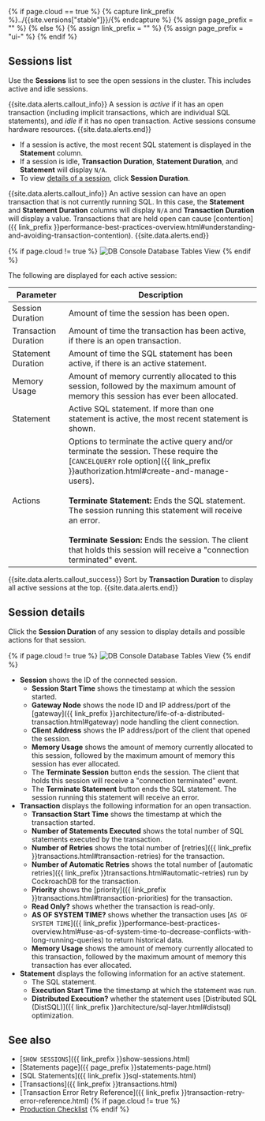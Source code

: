 {% if page.cloud == true %}
  {% capture link_prefix %}../{{site.versions["stable"]}}/{% endcapture %}
  {% assign page_prefix = "" %}
{% else %}
  {% assign link_prefix = "" %}
  {% assign page_prefix = "ui-" %}
{% endif %}

## Sessions list

Use the **Sessions** list to see the open sessions in the cluster. This includes active and idle sessions.

{{site.data.alerts.callout_info}}
A session is *active* if it has an open transaction (including implicit transactions, which are individual SQL statements), and *idle* if it has no open transaction. Active sessions consume hardware resources.
{{site.data.alerts.end}}

- If a session is active, the most recent SQL statement is displayed in the **Statement** column.
- If a session is idle, **Transaction Duration**, **Statement Duration**, and **Statement** will display `N/A`.
- To view [details of a session](#session-details), click **Session Duration**.

{{site.data.alerts.callout_info}}
An active session can have an open transaction that is not currently running SQL. In this case, the **Statement** and **Statement Duration** columns will display `N/A` and **Transaction Duration** will display a value. Transactions that are held open can cause [contention]({{ link_prefix }}performance-best-practices-overview.html#understanding-and-avoiding-transaction-contention).
{{site.data.alerts.end}}

{% if page.cloud != true %}
<img src="{{ 'images/v21.2/ui-sessions-page.png' | relative_url }}" alt="DB Console Database Tables View" style="border:1px solid #eee;max-width:100%" />
{% endif %}

The following are displayed for each active session:

Parameter | Description
--------- | -----------
Session Duration | Amount of time the session has been open.
Transaction Duration | Amount of time the transaction has been active, if there is an open transaction.
Statement Duration | Amount of time the SQL statement has been active, if there is an active statement.
Memory Usage | Amount of memory currently allocated to this session, followed by the maximum amount of memory this session has ever been allocated.
Statement | Active SQL statement. If more than one statement is active, the most recent statement is shown.
Actions | Options to terminate the active query and/or terminate the session. These require the [`CANCELQUERY` role option]({{ link_prefix }}authorization.html#create-and-manage-users).<br><br>**Terminate Statement:** Ends the SQL statement. The session running this statement will receive an error.<br><br>**Terminate Session:** Ends the session. The client that holds this session will receive a "connection terminated" event.

{{site.data.alerts.callout_success}}
Sort by **Transaction Duration** to display all active sessions at the top.
{{site.data.alerts.end}}

## Session details

Click the **Session Duration** of any session to display details and possible actions for that session.

{% if page.cloud != true %}
<img src="{{ 'images/v21.2/ui-sessions-details-page.png' | relative_url }}" alt="DB Console Database Tables View" style="border:1px solid #eee;max-width:100%" />
{% endif %}

- **Session** shows the ID of the connected session.
	- **Session Start Time** shows the timestamp at which the session started.
	- **Gateway Node** <a name="session-details-gateway-node"></a> shows the node ID and IP address/port of the [gateway]({{ link_prefix }}architecture/life-of-a-distributed-transaction.html#gateway) node handling the client connection.
	- **Client Address** shows the IP address/port of the client that opened the session.
	- **Memory Usage** shows the amount of memory currently allocated to this session, followed by the maximum amount of memory this session has ever allocated.
	- The **Terminate Session** button ends the session. The client that holds this session will receive a "connection terminated" event.
	- The **Terminate Statement** button ends the SQL statement. The session running this statement will receive an error.
- **Transaction** displays the following information for an open transaction.
	- **Transaction Start Time** shows the timestamp at which the transaction started.
	- **Number of Statements Executed** shows the total number of SQL statements executed by the transaction.
	- **Number of Retries** shows the total number of [retries]({{ link_prefix }}transactions.html#transaction-retries) for the transaction.
	- **Number of Automatic Retries** shows the total number of [automatic retries]({{ link_prefix }}transactions.html#automatic-retries) run by CockroachDB for the transaction.
	- **Priority** shows the [priority]({{ link_prefix }}transactions.html#transaction-priorities) for the transaction.
	- **Read Only?** shows whether the transaction is read-only.
	- **AS OF SYSTEM TIME?** shows whether the transaction uses [`AS OF SYSTEM TIME`]({{ link_prefix }}performance-best-practices-overview.html#use-as-of-system-time-to-decrease-conflicts-with-long-running-queries) to return historical data.
	- **Memory Usage** shows the amount of memory currently allocated to this transaction, followed by the maximum amount of memory this transaction has ever allocated.
- **Statement** displays the following information for an active statement.
	- The SQL statement.
	- **Execution Start Time** the timestamp at which the statement was run.
	- **Distributed Execution?** whether the statement uses [Distributed SQL (DistSQL)]({{ link_prefix }}architecture/sql-layer.html#distsql) optimization.

## See also

- [`SHOW SESSIONS`]({{ link_prefix }}show-sessions.html)
- [Statements page]({{ page_prefix }}statements-page.html)
- [SQL Statements]({{ link_prefix }}sql-statements.html)
- [Transactions]({{ link_prefix }}transactions.html)
- [Transaction Error Retry Reference]({{ link_prefix }}transaction-retry-error-reference.html)
{% if page.cloud != true %}
- [Production Checklist](recommended-production-settings.html#hardware)
{% endif %}